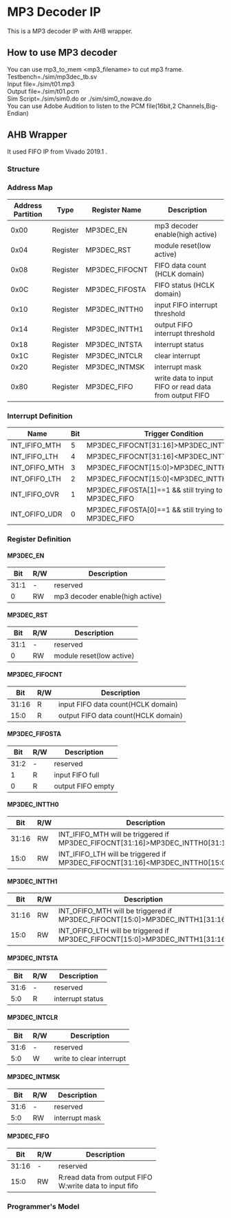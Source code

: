 # MP3 Decoder IP

This is a MP3 decoder IP with AHB wrapper.

## How to use MP3 decoder 

You can use mp3_to_mem <mp3_filename> to cut mp3 frame.  
Testbench=./sim/mp3dec_tb.sv  
Input file=./sim/t01.mp3  
Output file=./sim/t01.pcm  
Sim Script=./sim/sim0.do or ./sim/sim0_nowave.do   
You can use Adobe Audition to listen to the PCM file(16bit,2 Channels,Big-Endian)

## AHB Wrapper

It used FIFO IP from Vivado 2019.1 .

### Structure



### Address Map

| Address Partition | Type     | Register Name  | Description                                            |
| ----------------- | -------- | -------------- | ------------------------------------------------------ |
| 0x00              | Register | MP3DEC_EN      | mp3 decoder enable(high active)                        |
| 0x04              | Register | MP3DEC_RST     | module reset(low active)                               |
| 0x08              | Register | MP3DEC_FIFOCNT | FIFO data count (HCLK domain)                          |
| 0x0C              | Register | MP3DEC_FIFOSTA | FIFO status (HCLK domain)                              |
| 0x10              | Register | MP3DEC_INTTH0  | input FIFO interrupt threshold                         |
| 0x14              | Register | MP3DEC_INTTH1  | output FIFO interrupt threshold                        |
| 0x18              | Register | MP3DEC_INTSTA  | interrupt status                                       |
| 0x1C              | Register | MP3DEC_INTCLR  | clear interrupt                                        |
| 0x20              | Register | MP3DEC_INTMSK  | interrupt mask                                         |
| 0x80              | Register | MP3DEC_FIFO    | write data to input FIFO or read data from output FIFO |

### Interrupt Definition

| Name          | Bit  | Trigger Condition                                         |
| ------------- | ---- | --------------------------------------------------------- |
| INT_IFIFO_MTH | 5    | MP3DEC_FIFOCNT[31:16]>MP3DEC_INTTH0[31:16]                |
| INT_IFIFO_LTH | 4    | MP3DEC_FIFOCNT[31:16]<MP3DEC_INTTH0[15:0]                 |
| INT_OFIFO_MTH | 3    | MP3DEC_FIFOCNT[15:0]>MP3DEC_INTTH0[31:16]                 |
| INT_OFIFO_LTH | 2    | MP3DEC_FIFOCNT[15:0]<MP3DEC_INTTH0[31:16]                 |
| INT_IFIFO_OVR | 1    | MP3DEC_FIFOSTA[1]==1 && still trying to write MP3DEC_FIFO |
| INT_OFIFO_UDR | 0    | MP3DEC_FIFOSTA[0]==1 && still trying to read MP3DEC_FIFO  |

### Register Definition

#### MP3DEC_EN

| Bit  | R/W  | Description                     |
| ---- | ---- | ------------------------------- |
| 31:1 | -    | reserved                        |
| 0    | RW   | mp3 decoder enable(high active) |

#### MP3DEC_RST

| Bit  | R/W  | Description              |
| ---- | ---- | ------------------------ |
| 31:1 | -    | reserved                 |
| 0    | RW   | module reset(low active) |

#### MP3DEC_FIFOCNT

| Bit   | R/W  | Description                         |
| ----- | ---- | ----------------------------------- |
| 31:16 | R    | input FIFO data count(HCLK domain)  |
| 15:0  | R    | output FIFO data count(HCLK domain) |

#### MP3DEC_FIFOSTA

| Bit  | R/W | Description       |
| ---- | ----------------- | ----------------- |
| 31:2 | - | reserved          |
| 1    | R   | input FIFO full  |
| 0    | R   | output FIFO empty |

#### MP3DEC_INTTH0

| Bit   | R/W  | Description                                                  |
| ----- | ---- | ------------------------------------------------------------ |
| 31:16 | RW   | INT_IFIFO_MTH will be triggered if MP3DEC_FIFOCNT[31:16]>MP3DEC_INTTH0[31:16] |
| 15:0  | RW   | INT_IFIFO_LTH will be triggered if MP3DEC_FIFOCNT[31:16]<MP3DEC_INTTH0[15:0] |

#### MP3DEC_INTTH1

| Bit   | R/W  | Description                                                  |
| ----- | ---- | ------------------------------------------------------------ |
| 31:16 | RW   | INT_OFIFO_MTH will be triggered if MP3DEC_FIFOCNT[15:0]>MP3DEC_INTTH1[31:16] |
| 15:0  | RW   | INT_OFIFO_LTH will be triggered if MP3DEC_FIFOCNT[15:0]>MP3DEC_INTTH1[31:16] |

#### MP3DEC_INTSTA

| Bit  | R/W  | Description      |
| ---- | ---- | ---------------- |
| 31:6 | -    | reserved         |
| 5:0  | R    | interrupt status |

#### MP3DEC_INTCLR

| Bit  | R/W  | Description              |
| ---- | ---- | ------------------------ |
| 31:6 | -    | reserved                 |
| 5:0  | W    | write to clear interrupt |

#### MP3DEC_INTMSK

| Bit  | R/W  | Description    |
| ---- | ---- | -------------- |
| 31:6 | -    | reserved       |
| 5:0  | RW   | interrupt mask |

#### MP3DEC_FIFO

| Bit   | R/W  | Description                                             |
| ----- | ---- | ------------------------------------------------------- |
| 31:16 | -    | reserved                                                |
| 15:0  | RW   | R:read data from output FIFO<br>W:write data to input fifo |


### Programmer's Model

